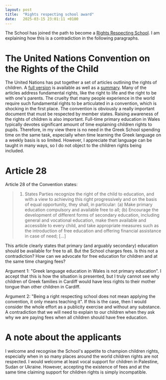 ```yaml
---
layout: post
title:  "Rights respecting school award"
date:   2025-03-15 23:01:11 +0100
---
```


The School has joined the path to become a [Rights Respecting School](https://www.unicef.org.uk/rights-respecting-schools/). I am explaining how this is a contradiction in the following paragraphs. 

# The United Nations Convention on the Rights of the Child

The United Nations has put together a set of articles outlining the rights of children. A [full version](https://www.unicef.org.uk/rights-respecting-schools/wp-content/uploads/sites/4/2017/01/UNCRC-in-full.pdf) is available as well as a [summary](https://www.unicef.org.uk/rights-respecting-schools/wp-content/uploads/sites/4/2017/01/uncrc_summary-1_1.pdf). Many of the articles address fundamental rights, like the right to life and the right to be with one's parents. The cruelty that many people experience in the world require such fundamental rights to be articulated in a convention, which is shocking in the first place. The convention is obviously a really important document that must be respected by member states. Raising awareness of the rights of children is also important. Full-time primary education in Wales typically devotes significant amount of time explaining children rights to pupils. Therefore, in my view there is no need in the Greek School spending time on the same task, especially when time learning the Greek language on a weekly basis is so limited. However, I appreciate that language can be taught in many ways, so I do not object to the children rights being included.

# Article 28

Article 28 of the Convention states:

> 1. States Parties recognize the right of the child to education, and with a view to achieving this right progressively and on the basis of equal opportunity, they shall, in particular:
(a) Make primary education compulsory and available free to all;
(b) Encourage the development of different forms of secondary education, including general and vocational education, make them available and accessible to every child, and take appropriate measures such as the introduction of free education and offering financial assistance in case of need; [...]

This article clearly states that primary (and arguably secondary) education should be available for free to all. But the School charges fees. Is this not a contradiction? How can we advocate for free education for children and at the same time charging fees?

Argument 1: "Greek language education in Wales is not primary education". I accept that this is how the situation is presented, but I truly cannot see why children of Greek families in Cardiff would have less rights to their mother tongue than other children in Cardiff.

Argument 2: "Being a right respecting school does not mean applying the convention, it only means teaching it". If this is the case, then I would consider the whole effort as a publicity exercise and without any substance. A contradiction that we will need to explain to our children when they ask why we are paying fees when all children should have free education.

# A note about the applicants

I welcome and recognise the School's appetite to champion children rights, especially when in so many places around the world children rights are not respected. I would welcome at least vocal support for children in Palestine, Sudan or Ukraine. However, accepting the existence of fees and at the same time claiming support for children rights is simply incompatible.



